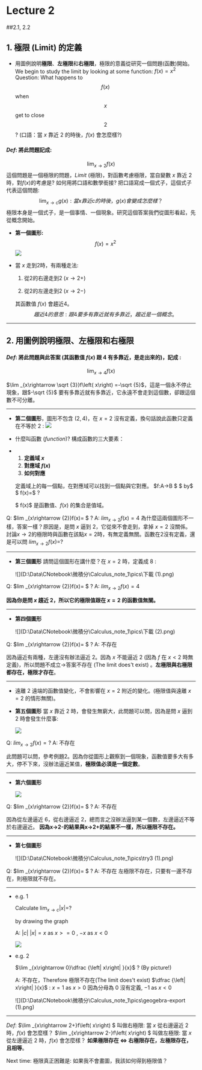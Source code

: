 # Lecture 2 
##2.1, 2.2 
## 1. 極限 (Limit) 的定義 

- 用圖例說明**極限**、**左極限**和**右極限**，極限的意義從研究一個問題(函數)開始。
  We begin to study the limit by looking at some function:  $f\left( x\right) =x^{2}$
  Question: What happens to $$f(x)​$$ when $$x​$$ get to close $$2​$$ ?
  (口語：當 $x$ 靠近 $2$ 的時後，$f(x)$ 會怎麼樣?)

#### $Def:$ 將此問題記成:
$$
\lim _{x\rightarrow 2}f\left( x\right)
$$
這個問題是一個極限的問題，$Limit$ (極限)，對函數考慮極限，當自變數 $x$ 靠近 $2$ 時，對$f(x)$的考慮是?
如何用將口語和數學銜接? 把口語寫成一個式子，這個式子代表這個問題:
$$
\lim _{x\rightarrow c}g\left( x\right):  當 x 靠近 c 的時後，g(x) 會變成怎麼樣？
$$
極限本身是一個式子，是一個事情、一個現象。研究這個答案我們從圖形看起，先從概念開始。

- **第一個圖形:** 
  $$
  f(x) = x^2
  $$
  ![](D:\Data\CNotebook\微積分\圖片檔\desmos-graph1.png)
- 當 $x$ 走到2時，有兩種走法:
  1. 從2的右邊走到2 $(x→2+)$

  2. 從2的左邊走到2 $(x→2-)$

  其函數值 $f(x)$ 會趨近4。
$$
趨近 4 的意思: 跟 4 要多有靠近就有多靠近，趨近是一個概念。
$$
------
## 2. 用圖例說明極限、左極限和右極限

#### $Def:$ 將此問題與此答案 (其函數值 $f(x)$ 跟 $4$ 有多靠近，是走出來的)，記成 :  

$$
\lim _{x\rightarrow 4}f\left( x\right)
$$

$\lim _{x\rightarrow \sqrt {3}}f\left( x\right) =-\sqrt {5}$，這是一個永不停止現象，跟$-\sqrt {5}$ 要有多靠近就有多靠近，它永遠不會走到這個數，卻跟這個數不可分離。

------
- **第二個圖形**，圖形不包含 $(2,4)$，在 $x=2$ 沒有定義，換句話說此函數只定義在不等於 $2$ :
  ![](D:\Data\CNotebook\微積分\Calculus_note_1\pics\desmos-graph1.png)

- 什麼叫函數 $(function)$? 構成函數的三大要素：

- 1. **定義域 $x$**
  2. **對應域 $f(x)$**
  3. **如何對應**

  定義域上的每一個點，在對應域可以找到一個點與它對應。
  $f:A→B $  $ by$  $  f(x)=$ ?

  $ f(x)$ 是函數值、$f(x)$ 的集合是值域。	

Q: $lim _{x\rightarrow  {2}}f(x)= $ ?
A: $lim _{x\rightarrow  {2}}f(x)= 4$
為什麼這兩個圖形不一樣，答案一樣？原因是，是問 $x$ 逼到 $2$，它從來不會走到，拿掉 $x=2$ 沒關係。
討論$x→2$的極限時與函數在該點$x=2$時，有無定義無關。函數在$2$沒有定義，還是可以問 $lim _{x\rightarrow  {2}}f(x)=$?

------
- **第三個圖形** 請問這個圖形在講什麼？在 $x=2$ 時，定義成 $8$ :

  ![](D:\Data\CNotebook\微積分\Calculus_note_1\pics\下載 (1).png)

Q: $lim _{x\rightarrow  {2}}f(x)= $ ? 
A: $lim _{x\rightarrow  {2}}f(x)= 4$

**因為你是問 $x$ 趨近 $2$，所以它的極限值跟在 $x=2$ 的函數值無關。**

------
- **第四個圖形** 

  ![](D:\Data\CNotebook\微積分\Calculus_note_1\pics\下載 (2).png)

Q: $lim _{x\rightarrow  {2}}f(x)= $ ?
A: 不存在

因為逼近有兩種，左邊沒有辦法逼近 $2$。因為 $x$ 不能逼近 $2$ (因為 $f$ 在 $x<2$ 時無定義)，所以問題不成立→答案不存在 (The limit does't exist) 。**左極限與右極限都存在，極限才存在**。

------
- 遠離 $2$ 遠端的函數值變化，不會影響在 $x=2$ 附近的變化。(極限值與遠離 $x=2$ 的情形無關)。

- **第五個圖形** 當 $x$ 靠近 $2$ 時，會發生無窮大，此問題可以問，因為是問 $x$ 逼到 $2$ 時會發生什麼事:

  ![](D:\Data\CNotebook\微積分\Calculus_note_1\pics\try3.png)

Q: $lim _{x\rightarrow  {2}}f(x)= ​$ ?
A: 不存在

此問題可以問，參考例題2。因為你從圖形上觀察到一個現象，函數值要多大有多大，停不下來，沒辦法逼近某值，**極限值必須是一個定數**。

------
- **第六個圖形**

  ![](D:\Data\CNotebook\微積分\Calculus_note_1\pics\try4.png)

Q: $lim _{x\rightarrow  {2}}f(x)= $ ?
A: 不存在

因為從左邊逼近 $6$，從右邊逼近 $2$，總而言之沒辦法逼到某一個數，左邊逼近不等於右邊逼近。
**因為x→2-的結果與x→2+的結果不一樣，所以極限不存在。**

------
- **第七個圖形**


  ![](D:\Data\CNotebook\微積分\Calculus_note_1\pics\try3 (1).png)

Q: $lim _{x\rightarrow  {2}}f(x)= $ ?
A: 不存在
左極限不存在，只要有一邊不存在，則極限就不存在。

------
- e.g. 1

  Calculate $\lim _{x\rightarrow c}\left| x\right| =$? 

  by drawing the graph 

  A: $|c|$
  $|x|= x$ as $x>=0$ , $-x$ as $x<0$

  ![](D:\Data\CNotebook\微積分\Calculus_note_1\pics\geogebra-export.png)


- e.g. 2 

  $\lim _{x\rightarrow 0}\dfrac {\left| x\right| }{x}$  ? (By picture!) 

  A: 不存在，Therefore 極限不存在(The limit does't exist)
  $\dfrac {\left| x\right| }{x}$ : $x=1$ as $x>0$ 因為分母為 $0$ 沒有定義, $-1$ as $x<0$

  ![](D:\Data\CNotebook\微積分\Calculus_note_1\pics\geogebra-export (1).png)

------
$Def:$
	$\lim _{x\rightarrow 2+}f\left( x\right) $  叫做右極限: 當 $x$ 從右邊逼近 $2$ 時，$f(x)$ 會怎麼樣？
	$\lim _{x\rightarrow 2-}f\left( x\right) $  叫做左極限: 當 $x$ 從左邊逼近 $2$ 時，$f(x)$ 會怎麼樣？
	**如果極限存在 ⇔ 右極限存在，左極限存在，且相等**。

Next time: 極限真正困難是: 如果我不會畫圖，我該如何得到極限值？